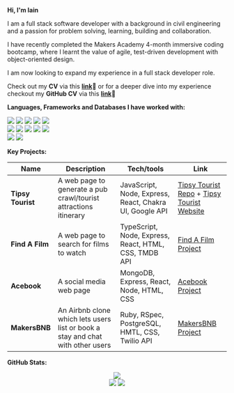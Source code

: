 **Hi, I'm Iain**

I am a full stack software developer with a background in civil engineering and a passion for problem solving, learning, building and collaboration. 

I have recently completed the Makers Academy 4-month immersive coding bootcamp, where I learnt the value of agile, test-driven development with object-oriented design.

I am now looking to expand my experience in a full stack developer role. 

Check out my **CV** via this [**link**](https://drive.google.com/file/d/1azgcDKinpmIOie5ulcp-sVtEswDPBiAp/view?usp=sharing)🔗 or for a deeper dive into my experience checkout my **GitHub CV** via this [**link**](https://github.com/HOOLAHAN/CV)🔗

**Languages, Frameworks and Databases I have worked with:**

<p>
<div>
  <img src="https://img.shields.io/badge/-Ruby-cd1d09?style=for-the-badge&logo=ruby&logoColor=cd1d09&labelColor=282828">
  <img src="https://img.shields.io/badge/-Javascript-f7e968?style=for-the-badge&logo=javascript&logoColor=f7e968&labelColor=282828">
  <img src="https://img.shields.io/badge/-Typescript-3075c0?style=for-the-badge&logo=typescript&logoColor=3075c0&labelColor=282828">
  <img src="https://img.shields.io/badge/-HTML-FF5733?style=for-the-badge&logo=html5&logoColor=FF5733&labelColor=282828">
  <img src="https://img.shields.io/badge/-CSS-559DFF?style=for-the-badge&logo=css3&logoColor=559DFF&labelColor=282828"><br>
  
  <img src="https://img.shields.io/badge/-Node.js-80D857?style=for-the-badge&logo=node.js&logoColor=80D857&labelColor=282828">
  <img src="https://img.shields.io/badge/-React-58D2F0?style=for-the-badge&logo=react&logoColor=58D2F0&labelColor=282828">
  <img src="https://img.shields.io/badge/-Jest-B84D6F?style=for-the-badge&logo=jest&logoColor=B84D6F&labelColor=282828">
  <img src="https://img.shields.io/badge/-RSpec-F05892?style=for-the-badge&logo=ruby&logoColor=F05892&labelColor=282828">
  <img src="https://img.shields.io/badge/-Cypress-3b3938?style=for-the-badge&logo=cypress&logoColor=faf2ed&labelColor=282828"><br>
  
  <img src="https://img.shields.io/badge/-MongoDB-51A940?style=for-the-badge&logo=mongodb&logoColor=51A940&labelColor=282828">
  <img src="https://img.shields.io/badge/-PostgreSQL-31648c?style=for-the-badge&logo=postgresql&logoColor=ffffff&labelColor=282828"><br>
</div>
</p>

**Key Projects:**

| Name               | Description                            | Tech/tools                                              | Link
| -------------------| ---------------------------------------|---------------------------------------------------------|------------------
| **Tipsy Tourist**  | A web page to generate a pub crawl/tourist attractions itinerary | JavaScript, Node, Express, React, Chakra UI, Google API | [Tipsy Tourist Repo](https://github.com/HOOLAHAN/tipsy-tourist) + [Tipsy Tourist Website](http://tipsytourist.s3-website.eu-west-2.amazonaws.com/)
| **Find A Film**    | A web page to search for films to watch | TypeScript, Node, Express, React, HTML, CSS, TMDB API              | [Find A Film Project](https://github.com/HOOLAHAN/Find_A_Film)
| **Acebook**        | A social media web page  | MongoDB, Express, React, Node, HTML, CSS   | [Acebook Project](https://github.com/HOOLAHAN/acebook-mern-charisma)
| **MakersBNB**      | An Airbnb clone which lets users list or book a stay and chat with other users| Ruby, RSpec, PostgreSQL, HMTL, CSS, Twilio API | [MakersBNB Project](https://github.com/HOOLAHAN/arkle-bnb)


**GitHub Stats:**

<div align="center">
  <img src="http://github-profile-summary-cards.vercel.app/api/cards/profile-details?username=HOOLAHAN&theme=github"/>
</div>

<div align="center">
  <img src="http://github-profile-summary-cards.vercel.app/api/cards/most-commit-language?username=HOOLAHAN&theme=github"/>
  <img src="http://github-profile-summary-cards.vercel.app/api/cards/repos-per-language?username=HOOLAHAN&theme=github"/>
</div>
